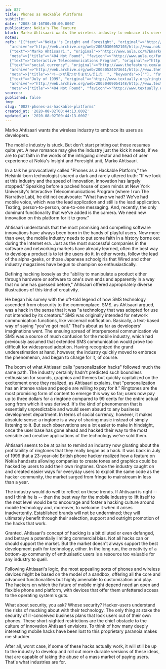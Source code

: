 ```yaml
---
id: 827
title: Phones as Hackable Platforms
subtitle: 
date: '2008-10-16T00:00:00.000Z'
publication: Nokia's The Feature
blurb: Marko Ahtisaari wants the wireless industry to embrace its users as developers.
notes: 
refs: '[{"text"=>"Nokia''s Insight and Foresight", "original"=>"http://www.nokia.com/nokia/0,,54516,00.html",
  "archive"=>"http://web.archive.org/web/20080306052103/http://www.nokia.com:80/nokia/0,,54516,00.html"},
  {"text"=>"Marko Ahtisaari.", "original"=>"http://www.aula.cc/%7Emarko/", "archive"=>"http://web.archive.org/web/20100413225148/http://www.aula.cc:80/~marko/",
  "meta"=>{"title"=>"404 Not Found", "favicon"=>"http://www.aula.cc/favicon.ico"}},
  {"text"=>"Interactive Telecommunications Program", "original"=>"http://itp.nyu.edu/"},
  {"text"=>"social currency", "original"=>"http://www.thefeature.com/article?articleid=100068",
  "archive"=>"http://web.archive.org/web/20050524073641/http://www.thefeature.com:80/article?articleid=100068",
  "meta"=>{"title"=>"ページが見つかりませんでした  ", "keywords"=>[""], "favicon"=>"http://www.thefeature.com/favicon.ico"}},
  {"text"=>"July of 1999", "original"=>"http://www.textually.org/ringtonia/archives/000439.htm",
  "archive"=>"http://web.archive.org/web/20050409054148/http://www.textually.org:80/ringtonia/archives/000439.htm",
  "meta"=>{"title"=>"404 Not Found", "favicon"=>"http://www.textually.org/favicon.ico"}}]'
sources: 
published: false
img: 
slug: '0827-phones-as-hackable-platforms'
created_at: '2020-08-02T00:44:13.000Z'
updated_at: '2020-08-02T00:44:13.000Z'
---
```

Marko Ahtisaari wants the wireless industry to embrace its users as developers.

  
The mobile industry is stuck. But don't start printing out those resumes quite yet. A new romance may give the industry just the kick it needs, if we are to put faith in the words of the intriguing director and head of user experience at Nokia's Insight and Foresight unit, Marko Ahtisaari.

In a talk he provocatively called "Phones as a Hackable Platform," the Helsinki-born technologist shared a dark and rarely uttered truth: "If we look at this industry and the speed of innovation, innovation has largely stopped." Speaking before a packed house of open minds at New York University's Interactive Telecommunications Program (where I run The Narrative Lab), he did not equivocate: "What have we had? We've had mobile voice, which was the lead application and still is the lead application. Texting, person-to-person, one-to-one messaging. And, recently, the only dominant functionality that we've added is the camera. We need new innovation on this platform for it to grow."

Ahtisaari understands that the most promising and compelling software innovations have always been born in the hands of playful users. Now more than ever, the mobile industry needs to put some faith in a history borne out during the Internet era. Just as the most successful companies in the software and networking markets have already learned, often the best way to develop a product is to let the users do it. In other words, follow the lead of the alpha-geeks, or those Japanese schoolgirls that Wired and other industry magazines have begun to champion so enthusiastically.

Defining hacking loosely as the "ability to manipulate a product either through hardware or software to one's own ends and apparently in a way that no one has guessed before," Ahtisaari offered appropriately diverse illustrations of this kind of creativity.

He began his survey with the oft-told legend of how SMS technology ascended from obscurity to the commonplace. SMS, as Ahtisaari argued, was a hack in the sense that it was "a technology that was adopted for use not intended by its creators." SMS was originally intended for network communication functions, like voicemail notification. Basically, a text-based way of saying "you've got mail." That's about as far as developers' imaginations went. The ensuing spread of interpersonal communication via SMS was a source of much confusion for the mobile industry, which had previously assumed that extended SMS communication would prove too difficult for widespread adoption. Having recognized the grand underestimation at hand, however, the industry quickly moved to embrace the phenomenon, and began to charge for it, of course.

The boom of what Ahtisaari calls "personalization hacks" followed much the same path. The industry certainly hadn't predicted such boundless enthusiasm for sounds, graphics and themes but quickly capitalized on the excitement once they realized, as Ahtisaari explains, that "personalization has an intense value and people are willing to pay for it." Ringtones are the most promising form of content to emerge this way so far; users now pay up to three dollars for a ringtone compared to 99 cents for the entire actual song from which it was derived. It's the kind of phenomenon that is essentially unpredictable and would seem absurd to any business development department. In terms of social currency, however, it makes absolute sense: a ringtone is a way of sharing music instead of simply listening to it. But such observations are a lot easier to make in hindsight, once the user base has gone ahead and hacked their way to the most sensible and creative applications of the technology we've sold them.

Ahtisaari seems to be at pains to remind an industry now gloating about the profitability of ringtones that they really began as a hack. It was back in July of 1999 that a 23-year-old British phone hacker realized how a feature on Nokia handsets allowing companies to create tones and graphics could be hacked by users to add their own ringtones. Once the industry caught on and created easier ways for everyday users to exploit the same code as the hacker community, the market surged from fringe to mainstream in less than a year.

The industry would do well to reflect on these trends. If Ahtisaari is right -- and I think he is -- then the best way for the mobile industry to lift itself to the next level would be to encourage and foster a hacking culture around mobile technology and, moreover, to welcome it when it arises inadvertently. Established brands will not be undermined; they will ultimately benefit through their selection, support and outright promotion of the hacks that work.

Granted, Ahtisaari's concept of hacking is a bit diluted or even defanged, and betrays a potentially limiting commercial bias. Not all hacks can or should support the market. But the market doesn't always support the best development path for technology, either. In the long run, the creativity of a bottom-up community of enthusiastic users is a resource too valuable for any industry to quell.

Following Ahtisaari's logic, the most appealing sorts of phones and wireless devices might be based on the model of a sandbox, offering all the core and advanced functionalities but highly amenable to customization and play. The hackers on which the future of mobile might depend need an open and flexible phone and platform, with devices that offer them unfettered access to the operating system's guts.

What about security, you ask? Whose security? Hacker-users understand the risks of mucking about with their technology. The only thing at stake the security of ill-conceived business plans that lock users out of their own phones. These short-sighted restrictions are the chief obstacle to the culture of innovation Ahtisaari envisions. To think of how many deeply interesting mobile hacks have been lost to this proprietary paranoia makes me shudder.

After all, worst case, if some of these hacks actually work, it will still be up to the industry to develop and roll out more durable versions of these ideas, that are capable of taking the abuse of a mass market of paying users. That's what industries are for.
